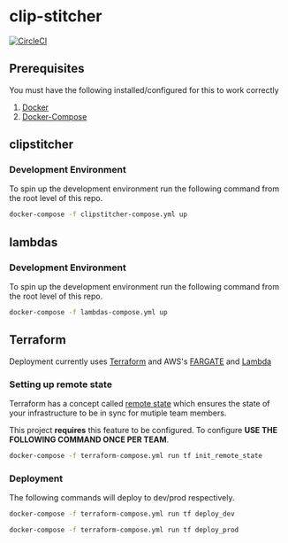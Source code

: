 # clip-stitcher
[![CircleCI](https://circleci.com/gh/austin1237/clip-stitcher.svg?style=svg)](https://circleci.com/gh/austin1237/clip-stitcher)
## Prerequisites
You must have the following installed/configured for this to work correctly<br />
1. [Docker](https://www.docker.com/community-edition)
2. [Docker-Compose](https://docs.docker.com/compose/)


## clipstitcher
### Development Environment
To spin up the development environment run the following command from the root level of this repo.

```bash
docker-compose -f clipstitcher-compose.yml up
```

## lambdas
### Development Environment
To spin up the development environment run the following command from the root level of this repo.

```bash
docker-compose -f lambdas-compose.yml up
```

## Terraform
Deployment currently uses [Terraform](https://www.terraform.io/) and AWS's [FARGATE](https://aws.amazon.com/fargate/) and [Lambda](https://aws.amazon.com/lambda/)

### Setting up remote state
Terraform has a concept called [remote state](https://www.terraform.io/docs/state/remote.html) which ensures the state of your infrastructure to be in sync for mutiple team members.

This project **requires** this feature to be configured. To configure **USE THE FOLLOWING COMMAND ONCE PER TEAM**.
```bash
docker-compose -f terraform-compose.yml run tf init_remote_state
```

### Deployment
The following commands will deploy to dev/prod respectively.
```bash
docker-compose -f terraform-compose.yml run tf deploy_dev
```

```bash
docker-compose -f terraform-compose.yml run tf deploy_prod
```